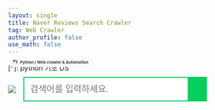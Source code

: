 ```yaml
---
layout: single
title: Naver Reviews Search Crawler
tag: Web Crawler
author_profile: false
use_math: false
---
```


[^]: python 기초 DS

<h3 style="font-size: 8px; margin-top: -45px; font-color: #434343;">
  <a href="https://potettang.github.io/Python/" style="text-decoration: none; color: #3c3c3c; background-color: #f8f9fa; border-radius: 20px; padding: 5px 10px; display: inline-block;">
    <img src="../images/ImgFile/bf.png" style="height: 12.33px; width: auto; margin-top: -4px; vertical-align: middle;" alt="Python 이미지">
    Python / Web crawler & Automation
  </a>
</h3>


<head>
    <meta charset="UTF-8">
    <meta http-equiv="X-UA-Compatible" content="IE=edge">
    <meta name="viewport" content="width=device-width, initial-scale=1.0">
    <style>
        *{margin: 0; padding: 0; box-sizing: border-box;}
        li{list-style: none;}
        a{text-decoration: none; color: inherit;}
        img{vertical-align: top;}
        body {
            margin: 0;
        }
        pheader {
            display: flex;
            justify-content: center;
            align-items: center;
        }
        .img_logo {
            margin-right: 15px;
            max-width: 150px;    
            margin-top: 20px;
        }
        .search_box {
            width: 520px;
            height: 50px;
            border: 2px solid #03cf5d;
            display: flex;
            margin-top: 20px;
        }
        .search_box input {
            width: 90%;
            height: 46px;
            padding-left: 12px;
            padding-right: 12px;
            border: none;
            outline: none;
            font-size: 18px;
        }
        .search_box button {
            width: 10%;
            height: 46px;
            margin: 0;
            padding: 0;
            border: none;
            background: #03cf5d;
        }
        .search_box i {
            color: white;
            font-size: 22px;
            text-align: center;
        }
        #keyboard {
            color: lightgray;
            font-size: 20px;
            text-align: center;
            width: 10%;
            padding-top:12px;
        }
        .card {
            width: 300px;
            height: 450px;
            position: relative;
            perspective: 1000px;
        }
        .card>div{position: absolute; top: 0; left: 0; transition: 2s;}
        .card .front{}
        .card .front img {
            width: 100%;
            height: 100%;
            object-fit: fill;
        }
        .card .back{background: rgba(0, 0, 0, 5); height: 100%; padding: 50px 20px 20px 20px; color: #fff; transform: rotateY(-180deg); backface-visibility: hidden;}
        .card .back h2{margin-bottom: 20px;}
        .card:hover .front{transform: rotateY(180deg);}
        .card:hover .back{transform: rotateY(0)}
        .wrap {
            display: flex;
            flex-wrap: wrap;
            justify-content: center;
            align-items: center;
            gap: 20px;
            padding: 20px;
        }
        .img_logo {
            margin-right: 15px;
            max-width: 250px;
            margin-top: 20px;
        }
        .loading-spinner {
            position: relative;
            display: flex;
            justify-content: center;
            margin-top: 10px;
        }
        .spinner {
            border: 4px solid rgba(0, 0, 0, 0.1);
            width: 36px;
            height: 36px;
            border-radius: 50%;
            border-left-color: #03cf5d;
            animation: spin 1s linear infinite;
        }
        @keyframes spin {
            0% {
                transform: rotate(0deg);
            }
            100% {
                transform: rotate(360deg);
            }
        }
        </style>
    <script>
        async function fetchData(inputdata) {
            showLoadingSpinner();
            const response = await fetch(`https://api.allorigins.win/get?url=${encodeURIComponent(`https://search.naver.com/search.naver?where=view&sm=tab_jum&query=${inputdata}후기`)}`);
            const { contents } = await response.json();
            const parser = new DOMParser();
            const a = parser.parseFromString(contents, "text/html");
            const b = a.querySelectorAll("a.api_txt_lines");
            const cards = await Promise.all(
                Array.from({ length: Math.min(6, b.length) }, async (_, i) => {
                    const testimage = a.querySelectorAll("img.thumb.api_get")[i];
                    const img_src = testimage.getAttribute("src");
                    const title = b[i].textContent;
                    const url = b[i].getAttribute("href");
                    const card = `
                    <div class="card">
                        <div class="front">
                            <img src="${img_src}">
                        </div>
                        <div class="back">
                            <div class="text">
                                <h2>${title}</h2>
                                <p><a href="${url}" target="_blank">블로그 링크</a></p>
                            </div>
                        </div>
                    </div>
                    `;
                    return card;
                })
            );
            document.querySelector(".wrap").innerHTML = cards.join('');
            hideLoadingSpinner();
        }
        function handleSearch(event) {
            if (event.key === "Enter") {
                fetchData(event.target.value);
            }
        }
        function handleClickSearch() {
            const inputElement = document.querySelector("input[type='text']");
            fetchData(inputElement.value);
        }
        function showLoadingSpinner() {
            const spinner = document.querySelector(".loading-spinner");
            spinner.style.display = "flex";
        }
        function hideLoadingSpinner() {
            const spinner = document.querySelector(".loading-spinner");
            spinner.style.display = "none";
        }
    </script>
</head>
<body>
    <pheader>
        <a href="#"><img
            src="../images/crawer.png"
            class="img_logo" /></a>
        <div class="search_box">
            <input type="text" maxlength="225" onkeypress="handleSearch(event)" placeholder="검색어를 입력하세요.">
            <button onclick="handleClickSearch()">
                <i class="fa fa-search"></i>
            </button>
        </div>
    </pheader>
    <div class="loading-spinner" style="display: none;">
        <div class="spinner"></div>
    </div>
    <div class="search-bar">
        <div class="progress-bar">
            <div class="progress"></div>
        </div>
    </div>
    <div class="wrap"></div>
</body>